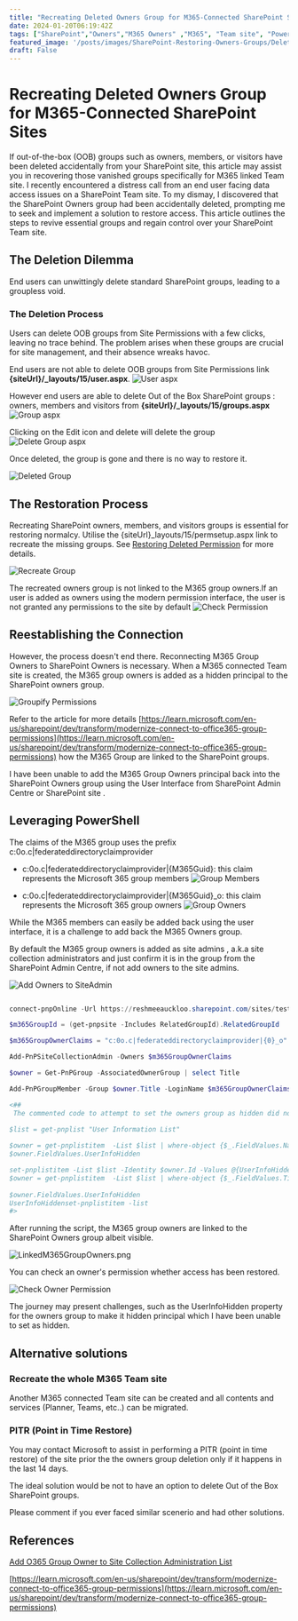 ```yaml
---
title: "Recreating Deleted Owners Group for M365-Connected SharePoint Sites"
date: 2024-01-20T06:19:42Z
tags: ["SharePoint","Owners","M365 Owners" ,"M365", "Team site", "PowerShell","Security", "Governance"]
featured_image: '/posts/images/SharePoint-Restoring-Owners-Groups/DeletedOwnerGroup.png'
draft: False
---
```


# Recreating Deleted Owners Group for M365-Connected SharePoint Sites

If out-of-the-box (OOB) groups such as owners, members, or visitors have been deleted accidentally from your SharePoint site, this article may assist you in recovering those vanished groups specifically for M365 linked Team site. I recently encountered a distress call from an end user facing data access issues on a SharePoint Team site. To my dismay, I discovered that the SharePoint Owners group had been accidentally deleted, prompting me to seek and implement a solution to restore access. This article outlines the steps to revive essential groups and regain control over your SharePoint Team site.

## The Deletion Dilemma

End users can unwittingly delete standard SharePoint groups, leading to a groupless void.

### The Deletion Process

Users can delete OOB groups from Site Permissions with a few clicks, leaving no trace behind. The problem arises when these groups are crucial for site management, and their absence wreaks havoc.

End users are not able to delete OOB groups from Site Permissions link **{siteUrl}/_layouts/15/user.aspx**.
![User aspx](../images/SharePoint-Restoring-Owners-Groups/DeleteGroup_User_aspx.png)  

However end users are able to delete Out of the Box SharePoint groups : owners, members and visitors from **{siteUrl}/_layouts/15/groups.aspx**
![Group aspx](../images/SharePoint-Restoring-Owners-Groups/DeleteGroup_Group_aspx.png) 

Clicking on the Edit icon and delete will delete the group
![Delete Group aspx](../images/SharePoint-Restoring-Owners-Groups/DeleteOwnerGroup.png) 

Once deleted, the group is gone and there is no way to restore it. 

![Deleted Group](../images/SharePoint-Restoring-Owners-Groups/DeletedOwnerGroup.png) 

## The Restoration Process

Recreating SharePoint owners, members, and visitors groups is essential for restoring normalcy. Utilise the {siteUrl}_layouts/15/permsetup.aspx link to recreate the missing groups. See [Restoring Deleted Permission](https://learn.microsoft.com/en-us/answers/questions/526452/sharepoint-online-restoring-deleted-permission-gro) for more details.

![Recreate Group](../images/SharePoint-Restoring-Owners-Groups/RecreatetheOwnersGroup.png) 

The recreated owners group is not linked to the M365 group owners.If an user is added as owners using the modern permission interface, the user is not granted any permissions to the site by default
![Check Permission](../images/SharePoint-Restoring-Owners-Groups/CheckPermissions.png) 

## Reestablishing the Connection

However, the process doesn't end there. Reconnecting M365 Group Owners to SharePoint Owners is necessary. When a M365 connected Team site is created, the M365 group owners is added as a hidden principal to the SharePoint owners group. 

![Groupify Permissions](https://learn.microsoft.com/en-us/sharepoint/dev/transform/media/modernize/groupifypermissions_1.png)

Refer to the article for more details [https://learn.microsoft.com/en-us/sharepoint/dev/transform/modernize-connect-to-office365-group-permissions](https://learn.microsoft.com/en-us/sharepoint/dev/transform/modernize-connect-to-office365-group-permissions) how the M365 Group are linked to the SharePoint groups.

I have been unable to add the M365 Group Owners principal back into the SharePoint Owners group using the User Interface from SharePoint Admin Centre or SharePoint site . 

## Leveraging PowerShell

The claims of the M365 group uses the prefix c:0o.c|federateddirectoryclaimprovider

- c:0o.c|federateddirectoryclaimprovider|{M365Guid}: this claim represents the Microsoft 365 group members 
![Group Members](../images/SharePoint-Restoring-Owners-Groups/GroupMembersAccount.png) 

- c:0o.c|federateddirectoryclaimprovider|{M365Guid}_o: this claim represents the Microsoft 365 group owners
![Group Owners](../images/SharePoint-Restoring-Owners-Groups/GroupOwnersAccount.png) 

While the M365 members can easily be added back using the user interface, it is a challenge to add back the M365 Owners group.

By default the M365 group owners is added as site admins , a.k.a site collection administrators and just confirm it is in the group from the SharePoint Admin Centre, if not add owners to the site admins.

![Add Owners to SiteAdmin](../images/SharePoint-Restoring-Owners-Groups/AddOwnersToAdmin.png) 

```PowerShell

connect-pnpOnline -Url https://reshmeeauckloo.sharepoint.com/sites/testclone2 -interactive

$m365GroupId = (get-pnpsite -Includes RelatedGroupId).RelatedGroupId

$m365GroupOwnerClaims = "c:0o.c|federateddirectoryclaimprovider|{0}_o" -f $m365GroupId.Guid.ToString()

Add-PnPSiteCollectionAdmin -Owners $m365GroupOwnerClaims

$owner = Get-PnPGroup -AssociatedOwnerGroup | select Title

Add-PnPGroupMember -Group $owner.Title -LoginName $m365GroupOwnerClaims | Out-Null

<## 
 The commented code to attempt to set the owners group as hidden did not work hence left as hidden

$list = get-pnplist "User Information List"
 
$owner = get-pnplistitem  -List $list | where-object {$_.FieldValues.Name -eq $m365GroupOwnerClaims -and $_.FieldValues.EMail}
$owner.FieldValues.UserInfoHidden

set-pnplistitem -List $list -Identity $owner.Id -Values @{UserInfoHidden = $true;}
$owner = get-pnplistitem  -List $list | where-object {$_.FieldValues.Title -eq $m365GroupOwnerClaims -and $_.FieldValues.EMail}
 
$owner.FieldValues.UserInfoHidden
UserInfoHiddenset-pnplistitem -list
#>
```

After running the script, the M365 group owners are linked to the SharePoint Owners group albeit visible.

![LinkedM365GroupOwners.png](../images/SharePoint-Restoring-Owners-Groups/LinkedM365GroupOwners.png)

You can check an owner's permission whether access has been restored.

![Check Owner Permission](../images/SharePoint-Restoring-Owners-Groups/CheckOwnerPermission.png) 

The journey may present challenges, such as the UserInfoHidden property for the owners group to make it hidden principal which I have been unable to set as hidden.

## Alternative solutions

### Recreate the whole M365 Team site

Another M365 connected Team site can be created and all contents and services (Planner, Teams, etc..) can be migrated.

### PITR (Point in Time Restore)

You may contact Microsoft to assist in performing a PITR (point in time restore) of the site prior the the owners group deletion only if it happens in the last 14 days.

The ideal solution would be not to have an option to delete Out of the Box SharePoint groups.

Please comment if you ever faced similar scenerio and had other solutions. 

## References

[Add O365 Group Owner to Site Collection Administration List](https://techcommunity.microsoft.com/t5/sharepoint/add-o365-group-owner-to-site-collection-administration-list/m-p/401027)

[https://learn.microsoft.com/en-us/sharepoint/dev/transform/modernize-connect-to-office365-group-permissions](https://learn.microsoft.com/en-us/sharepoint/dev/transform/modernize-connect-to-office365-group-permissions)

